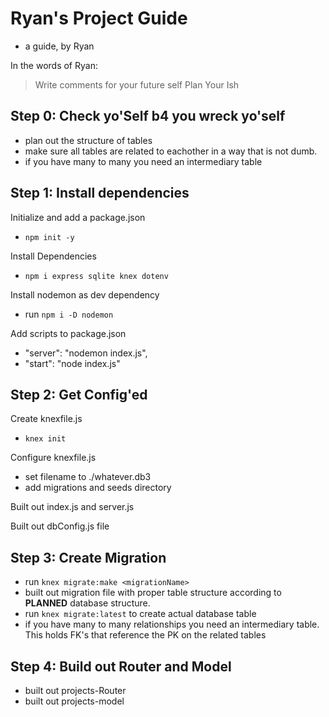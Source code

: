 # Ryan's Project Guide 
- a guide, by Ryan

In the words of Ryan:
> Write comments for your future self
> Plan Your Ish

## Step 0: Check yo'Self b4 you wreck yo'self
  
  - plan out the structure of tables 
  - make sure all tables are related to eachother in a way that is not dumb.
  - if you have many to many you need an intermediary table

## Step 1: Install dependencies
Initialize and add a package.json

  - `npm init -y`

Install Dependencies

  - `npm i express sqlite knex dotenv`

Install nodemon as dev dependency

  - run `npm i -D nodemon`

Add scripts to package.json

  - "server": "nodemon index.js",
  - "start": "node index.js"

## Step 2: Get Config'ed

Create knexfile.js

  - `knex init`

Configure knexfile.js

  - set filename to ./whatever.db3
  - add migrations and seeds directory



Built out index.js and server.js

Built out dbConfig.js file

## Step 3: Create Migration

- run `knex migrate:make <migrationName>`
- built out migration file with proper table structure according to **PLANNED** database structure.
- run `knex migrate:latest` to create actual database table
- if you have many to many relationships you need an intermediary table. This holds FK's that reference the PK on the related tables

## Step 4: Build out Router and Model

- built out projects-Router
- built out projects-model